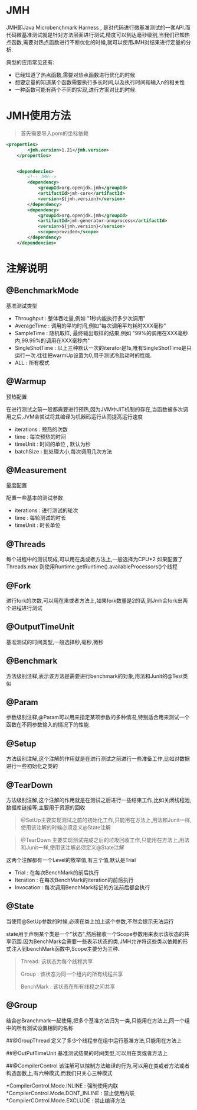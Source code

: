 # JMH
JMH即Java Microbenchmark Harness , 是对代码进行微基准测试的一套API.而代码微基准测试就是针对方法层面进行测试,精度可以到达毫秒级别,当我们已知热点函数,需要对热点函数进行不断优化的时候,就可以使用JMH对结果进行定量的分析.

典型的应用常见还有:
* 已经知道了热点函数,需要对热点函数进行优化的时候
* 想要定量的知道某个函数需要执行多长时间,以及执行时间和输入n的相关性
* 一种函数可能有两个不同的实现,进行方案对比的时候.


# JMH使用方法
>首先需要导入pom的坐标依赖

```xml
<properties>
        <jmh.version>1.21</jmh.version>
    </properties>


    <dependencies>
        <!-- JMH-->
        <dependency>
            <groupId>org.openjdk.jmh</groupId>
            <artifactId>jmh-core</artifactId>
            <version>${jmh.version}</version>
        </dependency>
        <dependency>
            <groupId>org.openjdk.jmh</groupId>
            <artifactId>jmh-generator-annprocess</artifactId>
            <version>${jmh.version}</version>
            <scope>provided</scope>
        </dependency>
    </dependencies>
```


# 注解说明
## @BenchmarkMode
基准测试类型
* Throughput : 整体吞吐量,例如 "1秒内能执行多少次调用"
* AverageTime : 调用的平均时间,例如"每次调用平均耗时XXX毫秒"
* SampleTime : 随机取样, 最终输出取样的结果,例如 "99%的调用在XXX毫秒内,99.99%的调用在XXX毫秒内"
* SingleShotTime : 以上三种默认一次的iterator是1s,唯有SingleShotTime是只运行一次.往往把warmUp设置为0,用于测试冷启动时的性能.
* ALL : 所有模式

## @Warmup
预热配置

在进行测试之前一般都需要进行预热,因为JVM中JIT机制的存在,当函数被多次调用之后,JVM会尝试将其编译为机器码运行从而提高运行速度

* iterations : 预热的次数
* time : 每次预热的时间
* timeUnit : 时间的单位 , 默认为秒
* batchSize : 批处理大小,每次调用几次方法


## @Measurement
量度配置

配置一些基本的测试参数

* iterations : 进行测试的轮次
* time : 每轮测试的时长
* timeUnit : 时长单位

## @Threads

每个进程中的测试现成,可以用在类或者方法上,一般选择为CPU*2 如果配置了Threads.max 则使用Runtime.getRuntime().availableProcessors()个线程

## @Fork

进行fork的次数,可以用在来或者方法上,如果fork数量是2的话,则Jmh会fork出两个进程进行测试

## @OutputTimeUnit

基准测试的时间类型,一般选择秒,毫秒,微秒

## @Benchmark

方法级别注释,表示该方法是需要进行benchmark的对象,用法和Junit的@Test类似

## @Param

参数级别注释,@Param可以用来指定某项参数的多种情况,特别适合用来测试一个函数在不同参数输入的情况下的性能.

## @Setup

方法级别注解,这个注解的作用就是在进行测试之前进行一些准备工作,比如对数据进行一些初始化之类的

## @TearDown



方法级别注解,这个注解的作用就是在测试之后进行一些结束工作,比如关闭线程池,数据库链接等,主要用于资源的回收

>@SetUp主要实现测试之前的初始化工作,只能用在方法上,用法和Junit一样,使用该注解的时候必须定义@State注解

>@TearDown 主要实现测试完成之后的垃圾回收工作,只能用在方法上,用法和Junit一样,使用该注解必须定义@State注解

这两个注解都有一个Level的枚举值,有三个值,默认是Trial

* Trial : 在每次BenchMark的前后执行
* Iteration : 在每次BenchMark的iteration的前后执行
* Invocation : 每次调用BenchMark标记的方法前后都会执行

## @State

当使用@SetUp参数的时候,必须在类上加上这个参数,不然会提示无法运行

state用于声明某个类是一个"状态",然后接收一个Scope参数用来表示该状态的共享范围.因为BenchMark会需要一些表示状态的类,JMH允许将这些类以依赖的形式注入到benchMark函数中,Scope主要分为三种.

> Thread: 该状态为每个线程共享
> 
> Group : 该状态为同一个组内的所有线程共享
> 
> BenchMark : 该状态在所有线程之间共享

## @Group
结合@Branchmark一起使用,把多个基准方法归为一类,只能用在方法上,同一个组中的所有测试设置相同的名称

##@GroupThread
定义了多少个线程参在组中运行基准方法,只能用在方法上

##@OutPutTimeUnit
基准测试结果的时间类型,可以用在类或者方法上

##@CompilerControl
该注解可以控制方法编译的行为,可以用在类或者方法或者构造函数上,有六种模式,而我们只关心三种模式

*CompilerControl.Mode.INLINE : 强制使用内联
*CompilerControl.Mode.DONT_INLINE : 禁止使用内联
*CompilerCOntrol.Mode.EXCLUDE : 禁止编译方法




